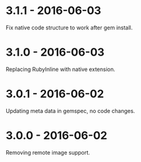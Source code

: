 # 3.1.1 - 2016-06-03

Fix native code structure to work after gem install.

# 3.1.0 - 2016-06-03

Replacing RubyInline with native extension.

# 3.0.1 - 2016-06-02

Updating meta data in gemspec, no code changes.

# 3.0.0 - 2016-06-02

Removing remote image support.
